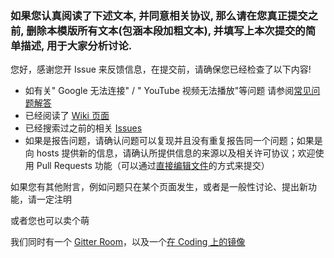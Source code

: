 ### 如果您认真阅读了下述文本, 并同意相关协议, 那么请在您真正提交之前, 删除本模版所有文本(包涵本段加粗文本), 并填写上本次提交的简单描述, 用于大家分析讨论.

您好，感谢您开 Issue 来反馈信息，在提交前，请确保您已经检查了以下内容!
- 如有关" Google 无法连接" / " YouTube 视频无法播放"等问题 请参阅[常见问题解答](https://github.com/racaljk/hosts/wiki/The-hosts-FAQ)
- 已经阅读了 [Wiki 页面](https://github.com/racaljk/hosts/wiki)
- 已经搜索过之前的相关 [Issues](https://github.com/racaljk/hosts/search?type=Issues)
- 如果是报告问题，请确认问题可以复现并且没有重复报告同一个问题；如果是向 hosts 提供新的信息，请确认所提供信息的来源以及相关许可协议；欢迎使用 Pull Requests 功能（可以通过[直接编辑文件](https://github.com/racaljk/hosts/edit/master/hosts)的方式来提交）

如果您有其他附言，例如问题只在某个页面发生，或者是一般性讨论、提出新功能，请一定注明

或者您也可以卖个萌

我们同时有一个 [Gitter Room](https://gitter.im/racaljk/hosts)，以及一个[在 Coding 上的镜像](https://coding.net/u/scaffrey/p/hosts)

